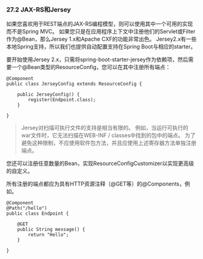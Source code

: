 ### 27.2 JAX-RS和Jersey

如果您喜欢用于REST端点的JAX-RS编程模型，则可以使用其中一个可用的实现而不是Spring MVC。 如果您只是在应用程序上下文中注册他们的Servlet或Filter 作为@Bean，那么Jersey 1.x和Apache CXF的功能非常出色。 Jersey2.x有一些本地Spring支持，所以我们也提供自动配置支持在Spring Boot与相应的starter。

要开始使用Jersey 2.x，只需将spring-boot-starter-jersey作为依赖项，然后需要一个@Bean类型的ResourceConfig，您可以在其中注册所有端点：

```
@Component
public class JerseyConfig extends ResourceConfig {

    public JerseyConfig() {
        register(Endpoint.class);
    }

}
```

> Jersey对扫描可执行文件的支持是相当有限的。 例如，当运行可执行的war文件时，它无法扫描在WEB-INF / classes中找到的包中的端点。 为了避免这种限制，不应使用软件包方法，并且应使用上述寄存器方法单独注册端点。

您还可以注册任意数量的Bean，实现ResourceConfigCustomizer以实现更高级的自定义。

所有注册的端点都应为具有HTTP资源注释（@GET等）的@Components，例如。

```
@Component
@Path("/hello")
public class Endpoint {

    @GET
    public String message() {
        return "Hello";
    }

}
```



